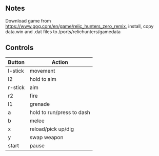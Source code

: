 
## Notes

Download game from https://www.gog.com/en/game/relic_hunters_zero_remix, install, copy data.win and .dat files to /ports/relichunters/gamedata
 
## Controls

|Button| Action |
|--|--|
| l-stick| movement  |
| l2| hold to aim|
| r-stick| aim |
| r2| fire |
| l1| grenade |
| a| hold to run/press to dash |
| b| melee |
| x| reload/pick up/dig |
| y| swap weapon |
| start| pause |